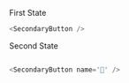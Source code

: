 First State
```js padded
<SecondaryButton />

```

Second State
```js padded

<SecondaryButton name='🎉' />
```


